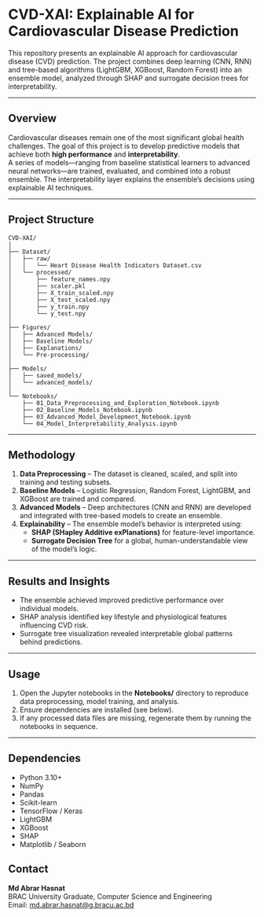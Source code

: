 # CVD-XAI: Explainable AI for Cardiovascular Disease Prediction

This repository presents an explainable AI approach for cardiovascular disease (CVD) prediction. The project combines deep learning (CNN, RNN) and tree-based algorithms (LightGBM, XGBoost, Random Forest) into an ensemble model, analyzed through SHAP and surrogate decision trees for interpretability.

---

## Overview

Cardiovascular diseases remain one of the most significant global health challenges. The goal of this project is to develop predictive models that achieve both **high performance** and **interpretability**.  
A series of models—ranging from baseline statistical learners to advanced neural networks—are trained, evaluated, and combined into a robust ensemble. The interpretability layer explains the ensemble’s decisions using explainable AI techniques.

---

## Project Structure

```
CVD-XAI/
│
├── Dataset/
│   ├── raw/
│   │   └── Heart Disease Health Indicators Dataset.csv
│   └── processed/
│       ├── feature_names.npy
│       ├── scaler.pkl
│       ├── X_train_scaled.npy
│       ├── X_test_scaled.npy
│       ├── y_train.npy
│       └── y_test.npy
│
├── Figures/
│   ├── Advanced Models/
│   ├── Baseline Models/
│   ├── Explanations/
│   └── Pre-processing/
│
├── Models/
│   ├── saved_models/
│   └── advanced_models/
│
└── Notebooks/
    ├── 01_Data_Preprocessing_and_Exploration_Notebook.ipynb
    ├── 02_Baseline_Models_Notebook.ipynb
    ├── 03_Advanced_Model_Development_Notebook.ipynb
    └── 04_Model_Interpretability_Analysis.ipynb
```

---

## Methodology

1. **Data Preprocessing** – The dataset is cleaned, scaled, and split into training and testing subsets.  
2. **Baseline Models** – Logistic Regression, Random Forest, LightGBM, and XGBoost are trained and compared.  
3. **Advanced Models** – Deep architectures (CNN and RNN) are developed and integrated with tree-based models to create an ensemble.  
4. **Explainability** – The ensemble model’s behavior is interpreted using:
   - **SHAP (SHapley Additive exPlanations)** for feature-level importance.
   - **Surrogate Decision Tree** for a global, human-understandable view of the model’s logic.

---

## Results and Insights

- The ensemble achieved improved predictive performance over individual models.  
- SHAP analysis identified key lifestyle and physiological features influencing CVD risk.  
- Surrogate tree visualization revealed interpretable global patterns behind predictions.

---

## Usage

1. Open the Jupyter notebooks in the **Notebooks/** directory to reproduce data preprocessing, model training, and analysis.  
2. Ensure dependencies are installed (see below).  
3. If any processed data files are missing, regenerate them by running the notebooks in sequence.

---

## Dependencies

- Python 3.10+
- NumPy  
- Pandas  
- Scikit-learn  
- TensorFlow / Keras  
- LightGBM  
- XGBoost  
- SHAP  
- Matplotlib / Seaborn  



## Contact

**Md Abrar Hasnat**  
BRAC University Graduate, Computer Science and Engineering  
Email: md.abrar.hasnat@g.bracu.ac.bd

